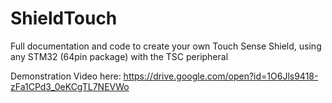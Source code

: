 # ShieldTouch
Full documentation and code to create your own Touch Sense Shield, using any STM32 (64pin package) with the TSC peripheral 

Demonstration Video here: https://drive.google.com/open?id=1O6Jls9418-zFa1CPd3_0eKCgTL7NEVWo 
